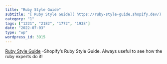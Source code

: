 ```yaml
---
title: "Ruby Style Guide"
subtitle: "[ Ruby Style Guide]( https://ruby-style-guide.shopify.dev/) –Shopify’s Ruby Style Guide. Always usef..."
category: "1"
tags: ["1221", "2182", "1772", "1938"]
date: "2022-07-03"
type: "wp"
wordpress_id: 3915
---
```

[ Ruby Style Guide]( https://ruby-style-guide.shopify.dev/) –Shopify’s Ruby Style Guide. Always useful to see how the ruby experts do it!